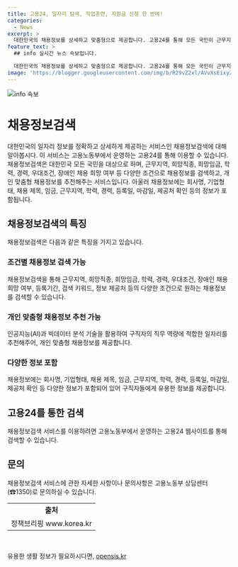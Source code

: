 ```yaml
---
title: 고용24, 일자리 탐색, 직업훈련, 지원금 신청 한 번에!
categories:
  - News
excerpt: >
  대한민국의 채용정보를 상세하고 맞춤형으로 제공합니다. 고용24를 통해 모든 국민이 근무지역, 희망직종, 임금 등 조건별 검색이 가능하며, AI와 빅데이터를 활용하여 개인에 맞는 일자리를 추천합니다. 또한, 채용정보에는 회사명, 채용 제목, 임금 등 다양한 정보가 포함되어 있습니다. 궁금한 사항은 고용노동부 상담센터(☎1350)로 문의하세요.
feature_text: >
  ## info 실시간 뉴스 속보입니다.

  대한민국의 채용정보를 상세하고 맞춤형으로 제공합니다. 고용24를 통해 모든 국민이 근무지역, 희망직종, 임금 등 조건별 검색이 가능하며, AI와 빅데이터를 활용하여 개인에 맞는 일자리를 추천합니다. 또한, 채용정보에는 회사명, 채용 제목, 임금 등 다양한 정보가 포함되어 있습니다. 궁금한 사항은 고용노동부 상담센터(☎1350)로 문의하세요.
image: 'https://blogger.googleusercontent.com/img/b/R29vZ2xl/AVvXsEixyZcFfHzMRdzZMjFBmAUKJYCLCGyLL1o632UiGVXcaFdKo_bkvkuCioo0uUKlGfBVcT3P84aROyZIXSBEx3Aw5nCQ3pTgDom1WDC4m8eifvWiAmWEEVb4x6G_l8C0QH225ldMjyaFvpxGEBGNO37VmDTDMHGhJPq73UglMfDca1-0aw/s1600/blogspot.png'
---
```


<p><img src="https://blogger.googleusercontent.com/img/b/R29vZ2xl/AVvXsEixyZcFfHzMRdzZMjFBmAUKJYCLCGyLL1o632UiGVXcaFdKo_bkvkuCioo0uUKlGfBVcT3P84aROyZIXSBEx3Aw5nCQ3pTgDom1WDC4m8eifvWiAmWEEVb4x6G_l8C0QH225ldMjyaFvpxGEBGNO37VmDTDMHGhJPq73UglMfDca1-0aw/s1600/blogspot.png" alt="info 속보" /></p>

<h1>채용정보검색</h1>

<p data-ke-size="size16">대한민국의 일자리 정보를 정확하고 상세하게 제공하는 서비스인 채용정보검색에 대해 알아봅시다. 이 서비스는 고용노동부에서 운영하는 고용24를 통해 이용할 수 있습니다. 채용정보검색은 대한민국 모든 국민을 대상으로 하며, 근무지역, 희망직종, 희망임금, 학력, 경력, 우대조건, 장애인 채용 희망 여부 등 다양한 조건으로 채용정보를 검색하고, 개인 맞춤형 채용정보를 추천해주는 서비스입니다. 아울러 채용정보에는 회사명, 기업형태, 채용 제목, 임금, 근무지역, 학력, 경력, 등록일, 마감일, 제공처 확인 등의 정보가 포함됩니다.</p>

<h2 data-ke-size="size26">채용정보검색의 특징</h2>

<p data-ke-size="size16">채용정보검색은 다음과 같은 특징을 가지고 있습니다.</p>

<h3>조건별 채용정보 검색 가능</h3>

<p data-ke-size="size16">채용정보검색을 통해 근무지역, 희망직종, 희망임금, 학력, 경력, 우대조건, 장애인 채용 희망 여부, 등록기간, 검색 키워드, 정보 제공처 등의 다양한 조건으로 원하는 채용정보를 검색할 수 있습니다.</p>

<h3>개인 맞춤형 채용정보 추천 가능</h3>

<p data-ke-size="size16">인공지능(AI)과 빅데이터 분석 기술을 활용하여 구직자의 직무 역량에 적합한 일자리를 추천해주어, 개인 맞춤형 채용정보를 제공합니다.</p>

<h3>다양한 정보 포함</h3>

<p data-ke-size="size16">채용정보에는 회사명, 기업형태, 채용 제목, 임금, 근무지역, 학력, 경력, 등록일, 마감일, 제공처 확인 등 다양한 정보가 포함되어 있어 구직자들에게 유용한 정보를 제공합니다.</p>

<h2 data-ke-size="size26">고용24를 통한 검색</h2>

<p data-ke-size="size16">채용정보검색 서비스를 이용하려면 고용노동부에서 운영하는 고용24 웹사이트를 통해 검색할 수 있습니다.</p>

<h2 data-ke-size="size26">문의</h2>

<p data-ke-size="size16">채용정보검색 서비스에 관한 자세한 사항이나 문의사항은 고용노동부 상담센터(☎1350)로 문의하실 수 있습니다.</p>

<table>
  <tr>
    <td style="text-align: center; height: 17px;"><b>출처</b></td>
  </tr>
  <tr>
    <td style="text-align: center; height: 17px;">정책브리핑 www.korea.kr</td>
  </tr>
</table>

<p data-ke-size="size16">&nbsp;</p>
유용한 생활 정보가 필요하시다면, <a href="https://opensis.kr" rel="dofollow">opensis.kr</a>


